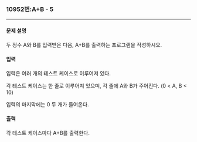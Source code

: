 ### 10952번:A+B - 5

***

#### 문제 설명
두 정수 A와 B를 입력받은 다음, A+B를 출력하는 프로그램을 작성하시오.

#### 입력
입력은 여러 개의 테스트 케이스로 이루어져 있다.

각 테스트 케이스는 한 줄로 이루어져 있으며, 각 줄에 A와 B가 주어진다. (0 < A, B < 10)

입력의 마지막에는 0 두 개가 들어온다.

#### 출력
각 테스트 케이스마다 A+B를 출력한다.